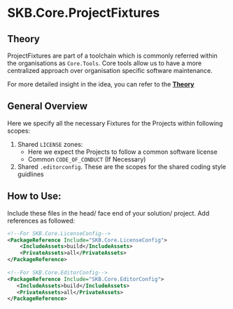 # SKB.Core.ProjectFixtures

## Theory
ProjectFixtures are part of a toolchain which is commonly referred within the organisations as 
`Core.Tools`. Core tools allow us to have a more centralized approach over organisation specific
software maintenance.

For more detailed insight in the idea, you can refer to the **[Theory](https://github.com/saapo-ka-baadshah/Theory.Core/blob/main/Organisational/SoftwareMaintainance/CoreTools/IMPORTANCE.md)**

## General Overview

Here we specify all the necessary Fixtures for the Projects within following scopes:
1. Shared `LICENSE` zones: 
    - Here we expect the Projects to follow a common software license
    - Common ``CODE_OF_CONDUCT`` (If Necessary)
2. Shared `.editorconfig`.
   These are the scopes for the shared coding style guidlines

## How to Use:
Include these files in the head/ face end of your solution/ project.
Add references as followed:
```xml
<!--For SKB.Core.LicenseConfig-->
<PackageReference Include="SKB.Core.LicenseConfig">
	<IncludeAssets>build</IncludeAssets>
	<PrivateAssets>all</PrivateAssets>
</PackageReference>
        
<!--For SKB.Core.EditorConfig-->
<PackageReference Include="SKB.Core.EditorConfig">
   <IncludeAssets>build</IncludeAssets>
   <PrivateAssets>all</PrivateAssets>
</PackageReference>
```